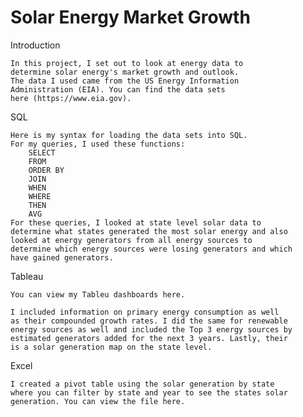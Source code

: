 # Solar Energy Market Growth

Introduction

    In this project, I set out to look at energy data to
    determine solar energy's market growth and outlook.
    The data I used came from the US Energy Information
    Administration (EIA). You can find the data sets
    here (https://www.eia.gov).

SQL

    Here is my syntax for loading the data sets into SQL.
    For my queries, I used these functions:
        SELECT
        FROM 
        ORDER BY
        JOIN
        WHEN
        WHERE
        THEN
        AVG
    For these queries, I looked at state level solar data to
    determine what states generated the most solar energy and also
    looked at energy generators from all energy sources to 
    determine which energy sources were losing generators and which
    have gained generators.

Tableau

    You can view my Tableu dashboards here.

    I included information on primary energy consumption as well
    as their compounded growth rates. I did the same for renewable
    energy sources as well and included the Top 3 energy sources by
    estimated generators added for the next 3 years. Lastly, their
    is a solar generation map on the state level.

Excel

    I created a pivot table using the solar generation by state 
    where you can filter by state and year to see the states solar
    generation. You can view the file here.
